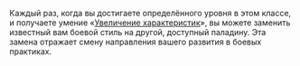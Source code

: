 Каждый раз, когда вы достигаете определённого уровня в этом классе, и получаете умение «[Увеличение характеристик](https://dnd.su/class/94-paladin/#feature.asi)», вы можете заменить известный вам боевой стиль на другой, доступный паладину. Эта замена отражает смену направления вашего развития в боевых практиках.